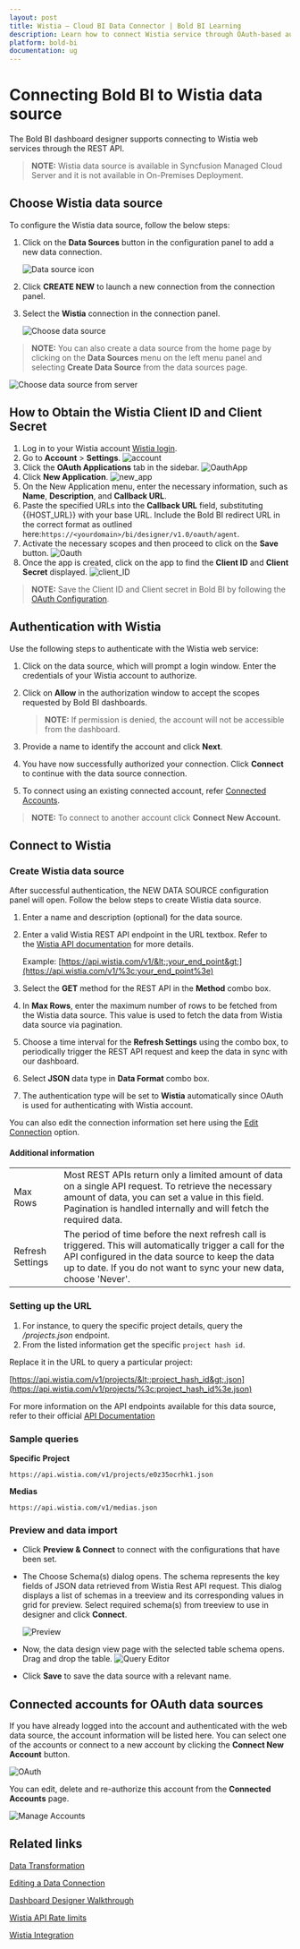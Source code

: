 ```yaml
---
layout: post
title: Wistia – Cloud BI Data Connector | Bold BI Learning
description: Learn how to connect Wistia service through OAuth-based authentication with Bold BI Cloud and create data source.
platform: bold-bi
documentation: ug
---
```


# Connecting Bold BI to Wistia data source
The Bold BI dashboard designer supports connecting to Wistia web services through the REST API. 

> **NOTE:** Wistia data source is available in Syncfusion Managed Cloud Server and it is not available in On-Premises Deployment.

## Choose Wistia data source
To configure the Wistia data source, follow the below steps:
1. Click on the **Data Sources** button in the configuration panel to add a new data connection.

   ![Data source icon](/static/assets/working-with-datasource/data-connectors/images/common/DataSourcesIcon.png)

2. Click **CREATE NEW** to launch a new connection from the connection panel.
3. Select the **Wistia** connection in the connection panel.

   ![Choose data source](/static/assets/working-with-datasource/data-connectors/images/Wistia/ChooseDS.png)

> **NOTE:**  You can also create a data source from the home page by clicking on the **Data Sources** menu on the left menu panel and selecting **Create Data Source** from the data sources page.

   ![Choose data source from server](/static/assets/working-with-datasource/data-connectors/images/Wistia/ChooseDS_Server.png)

## How to Obtain the Wistia Client ID and Client Secret
1. Log in to your Wistia account [Wistia login](https://auth.wistia.com/session/new).
2. Go to **Account** > **Settings**.
    ![account](/static/assets/working-with-datasource/data-connectors/images/Wistia/account.png)
3. Click the **OAuth Applications** tab in the sidebar.
    ![OauthApp](/static/assets/working-with-datasource/data-connectors/images/Wistia/OauthApp.png)
4. Click **New Application**.
    ![new_app](/static/assets/working-with-datasource/data-connectors/images/Wistia/new_app.png)
5. On the New Application menu, enter the necessary information, such as **Name**, **Description**, and **Callback URL**.
6. Paste the specified URLs into the **Callback URL** field, substituting {{HOST_URL}} with your base URL. Include the Bold BI redirect URL in the correct format as outlined here:`https://<yourdomain>/bi/designer/v1.0/oauth/agent`.
7. Activate the necessary scopes and then proceed to click on the **Save** button.
    ![Oauth](/static/assets/working-with-datasource/data-connectors/images/Wistia/Oauth.png)
8. Once the app is created, click on the app to find the **Client ID** and **Client Secret** displayed.
    ![client_ID](/static/assets/working-with-datasource/data-connectors/images/Wistia/client_ID.png)

> **NOTE:** Save the Client ID and Client secret in Bold BI by following the [OAuth Configuration](/site-administration/data-connector-settings/oauth-configuration/).
## Authentication with Wistia
Use the following steps to authenticate with the Wistia web service:

1. Click on the data source, which will prompt a login window. Enter the credentials of your Wistia account to authorize.
2. Click on **Allow** in the authorization window to accept the scopes requested by Bold BI dashboards.

   > **NOTE:**  If permission is denied, the account will not be accessible from the dashboard.

3. Provide a name to identify the account and click **Next**. 
4. You have now successfully authorized your connection. Click **Connect** to continue with the data source connection.
5. To connect using an existing connected account, refer  [Connected Accounts](/working-with-data-sources/data-connectors/wistia/#connected-accounts-for-oauth-data-sources).

> **NOTE:**  To connect to another account click **Connect New Account.**


## Connect to Wistia
### Create Wistia data source
After successful authentication, the NEW DATA SOURCE configuration panel will open. Follow the below steps to create Wistia data source.
1. Enter a name and description (optional) for the data source.
2. Enter a valid Wistia REST API endpoint in the URL textbox. Refer to the [Wistia API documentation](https://wistia.com/support/developers/data-api) for more details.

    Example: [https://api.wistia.com/v1/&lt;:your_end_point&gt;](https://api.wistia.com/v1/%3c:your_end_point%3e)    
3. Select the **GET** method for the REST API in the **Method** combo box.
4. In **Max Rows**, enter the maximum number of rows to be fetched from the Wistia data source. This value is used to fetch the data from Wistia data source via pagination.
5. Choose a time interval for the **Refresh Settings** using the combo box, to periodically trigger the REST API request and keep the data in sync with our dashboard.  
6. Select **JSON** data type in **Data Format** combo box.
7. The authentication type will be set to **Wistia** automatically since OAuth is used for authenticating with Wistia account.

You can also edit the connection information set here using the [Edit Connection](/working-with-data-sources/editing-a-data-connection/) option.

#### Additional information
<table width="600">
<tr>
<td>
Max Rows
</td>
<td>
Most REST APIs return only a limited amount of data on a single API request. To retrieve the necessary amount of data, you can set a value in this field. Pagination is handled internally and will fetch the required data.
</td>
</tr>
<tr>
<td>
Refresh Settings
</td>
<td>
The period of time before the next refresh call is triggered. This will automatically trigger a call for the API configured in the data source to keep the data up to date. If you do not want to sync your new data, choose 'Never'.
</td>
</tr>
</table>

### Setting up the URL
1. For instance, to query the specific project details, query the <i>/projects.json</i> endpoint.
2. From the listed information get the specific `project hash id`.

Replace it in the URL to query a particular project:

[https://api.wistia.com/v1/projects/&lt;:project_hash_id&gt;.json](https://api.wistia.com/v1/projects/%3c:project_hash_id%3e.json)

For more information on the API endpoints available for this data source, refer to their official [API Documentation](https://wistia.com/support/developers/data-api)

### Sample queries
**Specific Project**

`https://api.wistia.com/v1/projects/e0z35ocrhk1.json`

**Medias**

`https://api.wistia.com/v1/medias.json`

### Preview and data import
* Click **Preview & Connect** to connect with the configurations that have been set.
* The Choose Schema(s) dialog opens. The schema represents the key fields of JSON data retrieved from Wistia Rest API request. This dialog displays a list of schemas in a treeview and its corresponding values in grid for preview. Select required schema(s) from treeview to use in designer and click **Connect**.

   ![Preview](/static/assets/working-with-datasource/data-connectors/images/common/Preview.png)

* Now, the data design view page with the selected table schema opens. Drag and drop the table.
   ![Query Editor](/static/assets/working-with-datasource/data-connectors/images/common/QueryEditor.png)

* Click **Save** to save the data source with a relevant name.

## Connected accounts for OAuth data sources
If you have already logged into the account and authenticated with the web data source, the account information will be listed here. You can select one of the accounts or connect to a new account by clicking the **Connect New Account** button.

   ![OAuth](/static/assets/working-with-datasource/data-connectors/images/Wistia/OAuthDS.png)

You can edit, delete and re-authorize this account from the **Connected Accounts** page.

   ![Manage Accounts](/static/assets/working-with-datasource/data-connectors/images/Wistia/ManageDS.png)

## Related links
[Data Transformation](/working-with-data-sources/data-modeling/joining-table/)

[Editing a Data Connection](/working-with-data-sources/editing-a-data-connection/)   

[Dashboard Designer Walkthrough](/getting-started/creating-dashboard/)

[Wistia API Rate limits](https://wistia.com/support/developers/data-api#rate)

[Wistia Integration](https://www.boldbi.com/integrations/wistia)
